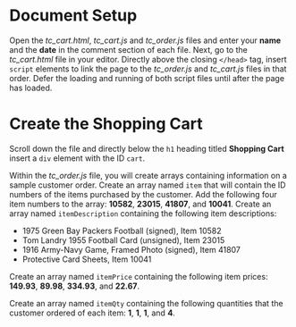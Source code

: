 # Document Setup

Open the *tc_cart.html*, *tc_cart.js* and *tc_order.js* files and enter your **name** and the **date** in the comment section of each file. Next, go to the *tc_cart.html* file in your editor. Directly above the closing `</head>` tag, insert `script` elements to link the page to the *tc_order.js* and *tc_cart.js* files in that order. Defer the loading and running of both script files until after the page has loaded.

# Create the Shopping Cart

Scroll down the file and directly below the `h1` heading titled **Shopping Cart** insert a `div` element with the ID `cart`.

Within the *tc_order.js* file, you will create arrays containing information on a sample customer order. Create an array named `item` that will contain the ID numbers of the items purchased by the customer. Add the following four item numbers to the array: **10582**, **23015**, **41807**, and **10041**. Create an array named `itemDescription` containing the following item descriptions:
* 1975 Green Bay Packers Football (signed), Item 10582
* Tom Landry 1955 Football Card (unsigned), Item 23015
* 1916 Army-Navy Game, Framed Photo (signed), Item 41807
* Protective Card Sheets, Item 10041

Create an array named `itemPrice` containing the following item prices: **149.93**, **89.98**, **334.93**, and **22.67**.

Create an array named `itemQty` containing the following quantities that the customer ordered of each item: **1**, **1**, **1**, and **4**.

